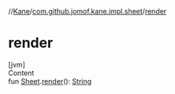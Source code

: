 //[Kane](../index.md)/[com.github.jomof.kane.impl.sheet](index.md)/[render](render.md)



# render  
[jvm]  
Content  
fun [Sheet](-sheet/index.md).[render](render.md)(): [String](https://kotlinlang.org/api/latest/jvm/stdlib/kotlin/-string/index.html)  



